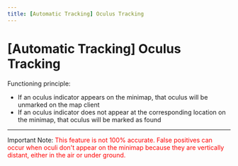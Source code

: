 ```yaml
---
title: [Automatic Tracking] Oculus Tracking
---
```


# [Automatic Tracking] Oculus Tracking

Functioning principle:

  - If an oculus indicator appears on the minimap, that oculus will be unmarked on the map client
  - If an oculus indicator does not appear at the corresponding location on the minimap, that oculus will be marked as found

---
<p>Important Note: <span style="color: red">This feature is not 100% accurate. False positives can occur when oculi don't appear on the minimap because they are vertically distant, either in the air or under ground.</span></p>
